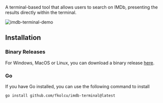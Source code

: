 A terminal-based tool that allows users to search on IMDb, presenting the results directly within the terminal.

![imdb-terminal-demo](https://github.com/fkolcu/imdb-terminal/assets/28823791/727b090d-7ec8-4f2b-b972-5456895b215f)

## Installation

### Binary Releases

For Windows, MacOS or Linux, you can download a binary release [here](../../releases).

### Go
If you have Go installed, you can use the following command to install
```sh
go install github.com/fkolcu/imdb-terminal@latest
```